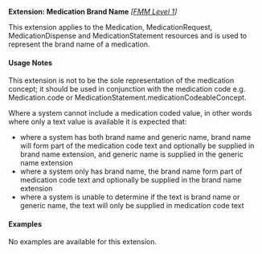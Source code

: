 **Extension: Medication Brand Name** *[[FMM Level 1](guidance.html)]*

This extension applies to the Medication, MedicationRequest, MedicationDispense and MedicationStatement resources and is used to represent the brand name of a medication.


#### Usage Notes
This extension is not to be the sole representation of the medication concept; it should be used in conjunction with the medication code e.g. Medication.code or MedicationStatement.medicationCodeableConcept.

Where a system cannot include a medication coded value, in other words where only a text value is available it is expected that:
* where a system has both brand name and generic name, brand name will form part of the medication code text and optionally be supplied in brand name extension, and generic name is supplied in the generic name extension
* where a system only has brand name, the brand name form part of medication code text and optionally be supplied in the brand name extension
* where a system is unable to determine if the text is brand name or generic name, the text will only be supplied in medication code text


#### Examples
No examples are available for this extension.

